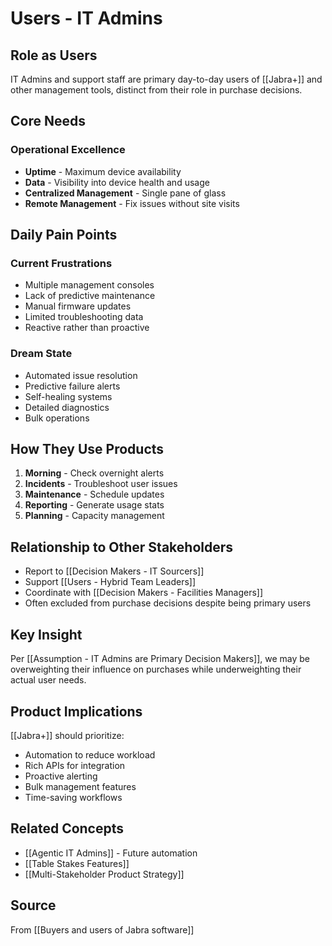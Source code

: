 # Users - IT Admins

## Role as Users

IT Admins and support staff are primary day-to-day users of [[Jabra+]] and other management tools, distinct from their role in purchase decisions.

## Core Needs

### Operational Excellence
- **Uptime** - Maximum device availability
- **Data** - Visibility into device health and usage
- **Centralized Management** - Single pane of glass
- **Remote Management** - Fix issues without site visits

## Daily Pain Points

### Current Frustrations
- Multiple management consoles
- Lack of predictive maintenance
- Manual firmware updates
- Limited troubleshooting data
- Reactive rather than proactive

### Dream State
- Automated issue resolution
- Predictive failure alerts
- Self-healing systems
- Detailed diagnostics
- Bulk operations

## How They Use Products

1. **Morning** - Check overnight alerts
2. **Incidents** - Troubleshoot user issues
3. **Maintenance** - Schedule updates
4. **Reporting** - Generate usage stats
5. **Planning** - Capacity management

## Relationship to Other Stakeholders

- Report to [[Decision Makers - IT Sourcers]]
- Support [[Users - Hybrid Team Leaders]]
- Coordinate with [[Decision Makers - Facilities Managers]]
- Often excluded from purchase decisions despite being primary users

## Key Insight

Per [[Assumption - IT Admins are Primary Decision Makers]], we may be overweighting their influence on purchases while underweighting their actual user needs.

## Product Implications

[[Jabra+]] should prioritize:
- Automation to reduce workload
- Rich APIs for integration
- Proactive alerting
- Bulk management features
- Time-saving workflows

## Related Concepts
- [[Agentic IT Admins]] - Future automation
- [[Table Stakes Features]]
- [[Multi-Stakeholder Product Strategy]]

## Source
From [[Buyers and users of Jabra software]]